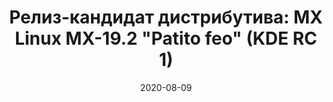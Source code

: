 ---
layout: post
title: "Релиз-кандидат дистрибутива: MX Linux MX-19.2 \"Patito feo\" (KDE RC 1)"
date: 2020-08-09   
---